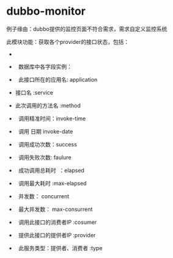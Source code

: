 # dubbo-monitor

例子缘由：dubbo提供的监控页面不符合需求，需求自定义监控系统

此模块功能：获取各个provider的接口状态，包括：
    

*
*   数据库中各字段实例：

*   此接口所在的应用名: application
*   接口名  :service
*   此次调用的方法名 :method
*   调用精准时间：invoke-time
*   调用 日期 invoke-date
*   调用成功次数：success
*   调用失败次数: faulure
*   成功调用总耗时  ：elapsed
*   调用最大耗时  :max-elapsed
*   并发数： concurrent
*   最大并发数：  max-consurrent
*   调用此接口的消费者IP :cosumer
*   提供此接口的提供者IP :provider
*   此服务类型：提供者、消费者 :type




